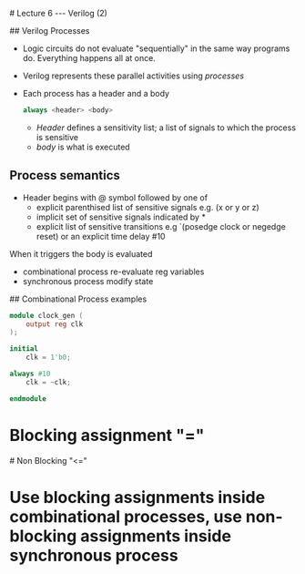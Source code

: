 # Lecture 6 --- Verilog (2)

## Verilog Processes

- Logic circuits do not evaluate "sequentially" in the same way programs do. Everything happens all at once.
- Verilog represents these parallel activities using _processes_
- Each process has a header and a body
	
	```Verilog
	always <header> <body>
	```

	- *Header* defines a sensitivity list; a list of signals to which the process is sensitive
	- *body* is what is executed

## Process semantics

- Header begins with @ symbol followed by one of
	- explicit parenthised list of sensitive signals
		e.g. (x or y or z)
	- implicit set of sensitive signals indicated by *
	- explicit list of sensitive transitions
		e.g `(posedge clock or negedge reset) or an explicit time delay #10

When it triggers the body is evaluated
- combinational process re-evaluate reg variables
- synchronous process modify state

## Combinational Process examples

```Verilog
module clock_gen (
	output reg clk
);

initial 
	clk = 1'b0;

always #10
	clk = ~clk;

endmodule
```

# Blocking assignment "="

# Non Blocking "<="

# Use blocking assignments inside combinational processes, use  non-blocking assignments inside synchronous process


